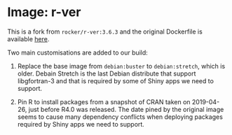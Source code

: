 # Image: r-ver

This is a fork from `rocker/r-ver:3.6.3` and the original Dockerfile is available [here](https://raw.githubusercontent.com/rocker-org/rocker-versioned/master/r-ver/3.6.3.Dockerfile).

Two main customisations are added to our build:

1. Replace the base image from `debian:buster` to `debian:stretch`, which is older.  Debain Stretch is the last Debian distribute that support libgfortran-3 and that is required by some of Shiny apps we need to support.

2. Pin R to install packages from a snapshot of CRAN taken on 2019-04-26, just before R4.0 was released.  The date pined by the original image seems to cause many dependency conflicts when deploying packages required by Shiny apps we need to support.
